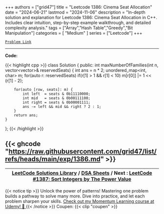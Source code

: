 
+++
authors = ["grid47"]
title = "Leetcode 1386: Cinema Seat Allocation"
date = "2024-06-21"
lastmod = "2024-11-06"
description = "In-depth solution and explanation for Leetcode 1386: Cinema Seat Allocation in C++. Includes clear intuition, step-by-step example walkthrough, and detailed complexity analysis."
tags = ["Array","Hash Table","Greedy","Bit Manipulation"]
categories = [
    "Medium"
]
series = ["Leetcode"]
+++



[`Problem Link`](https://leetcode.com/problems/cinema-seat-allocation/description/)

---
**Code:**

{{< highlight cpp >}}
class Solution {
public:
    int maxNumberOfFamilies(int n, vector<vector<int>>& reservedSeats) {
        int ans = n * 2;
        unordered_map<int, char> m;
        for(auto r: reservedSeats)
            if(r[1] > 1 && r[1] < 10)
                m[r[0]] |= 1 << (r[1] - 2);
        
        for(auto [row, seats]: m) {
            int left  = seats & 0b11110000;
            int mid   = seats & 0b00111100;
            int right = seats & 0b00001111;
            ans -= left && mid && right ? 2 : 1;
        }
        return ans;
    }
};
{{< /highlight >}}

{{< ghcode "https://raw.githubusercontent.com/grid47/list/refs/heads/main/exp/1386.md" >}}
---

| [LeetCode Solutions Library](https://grid47.xyz/leetcode/) / [DSA Sheets](https://grid47.xyz/sheets/) / Next : [LeetCode #1387: Sort Integers by The Power Value](https://grid47.xyz/posts/leetcode-1387-sort-integers-by-the-power-value-solution/) |
| --- |
{{< notice tip >}}
Unlock the power of patterns! Mastering one problem builds a pathway to solve many more. Dive into practice, and let each problem sharpen your skills. [Check out my Momentum Learning course at Udemy! 🚀 ](https://www.udemy.com/course/algorithms-and-data-structures-in-cpp/)
{{< /notice >}}
Coupen: {{< clip "coupen" >}}
